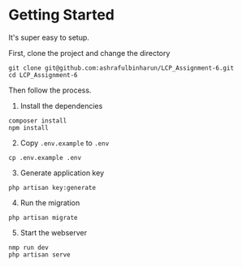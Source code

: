 # Getting Started

It's super easy to setup.

First, clone the project and change the directory

```shell
git clone git@github.com:ashrafulbinharun/LCP_Assignment-6.git
cd LCP_Assignment-6
```

Then follow the process.

1. Install the dependencies

```shell
composer install
npm install
```

2. Copy `.env.example` to `.env`

```shell
cp .env.example .env
```

3. Generate application key

```shell
php artisan key:generate
```

4. Run the migration

```shell
php artisan migrate
```

5. Start the webserver

```shell
nmp run dev
php artisan serve
```
